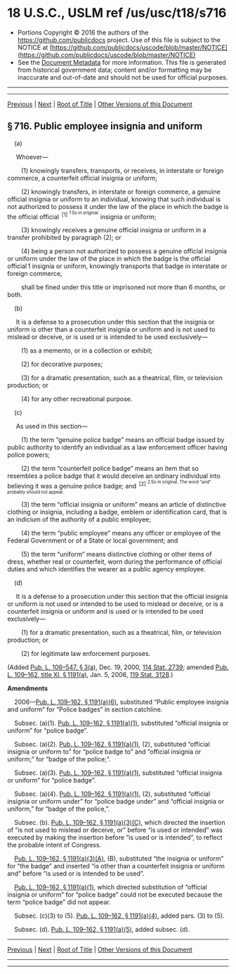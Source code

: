 ---
---

# 18 U.S.C., USLM ref /us/usc/t18/s716

* Portions Copyright © 2016 the authors of the https://github.com/publicdocs project.
  Use of this file is subject to the NOTICE at [https://github.com/publicdocs/uscode/blob/master/NOTICE](https://github.com/publicdocs/uscode/blob/master/NOTICE)
* See the [Document Metadata](././../../../../..//README.md) for more information.
  This file is generated from historical government data; content and/or formatting may be inaccurate and out-of-date and should not be used for official purposes.

----------
----------

[Previous](./../../../../..//us/usc/t18/ptI/ch33/m__us_usc_t18_s715.md) | [Next](./../../../../..//us/usc/t18/ptI/ch35/m__us_usc_t18_ptI_ch35.md) | [Root of Title](./../../../../../) | [Other Versions of this Document](https://publicdocs.github.io/go/links?ns=uslm&ref=%2Fus%2Fusc%2Ft18%2Fs716)

## § 716. Public employee insignia and uniform

    (a)

     Whoever—

        (1) knowingly transfers, transports, or receives, in interstate or foreign commerce, a counterfeit official insignia or uniform;

        (2) knowingly transfers, in interstate or foreign commerce, a genuine official insignia or uniform to an individual, knowing that such individual is not authorized to possess it under the law of the place in which the badge is the official official  <sup>\[1\]</sup>  <sup><sup> 1 So in original. </sup></sup>  insignia or uniform;

        (3) knowingly receives a genuine official insignia or uniform in a transfer prohibited by paragraph (2); or

        (4) being a person not authorized to possess a genuine official insignia or uniform under the law of the place in which the badge is the official official 1 insignia or uniform, knowingly transports that badge in interstate or foreign commerce,

        shall be fined under this title or imprisoned not more than 6 months, or both.

    (b)

     It is a defense to a prosecution under this section that the insignia or uniform is other than a counterfeit insignia or uniform and is not used to mislead or deceive, or is used or is intended to be used exclusively—

        (1) as a memento, or in a collection or exhibit;

        (2) for decorative purposes;

        (3) for a dramatic presentation, such as a theatrical, film, or television production; or

        (4) for any other recreational purpose.

    (c)

     As used in this section—

        (1) the term “genuine police badge” means an official badge issued by public authority to identify an individual as a law enforcement officer having police powers;

        (2) the term “counterfeit police badge” means an item that so resembles a police badge that it would deceive an ordinary individual into believing it was a genuine police badge; and  <sup>\[2\]</sup>  <sup><sup> 2 So in original. The word “and” probably should not appear. </sup></sup> 

        (3) the term “official insignia or uniform” means an article of distinctive clothing or insignia, including a badge, emblem or identification card, that is an indicium of the authority of a public employee;

        (4) the term “public employee” means any officer or employee of the Federal Government or of a State or local government; and

        (5) the term “uniform” means distinctive clothing or other items of dress, whether real or counterfeit, worn during the performance of official duties and which identifies the wearer as a public agency employee.

    (d)

     It is a defense to a prosecution under this section that the official insignia or uniform is not used or intended to be used to mislead or deceive, or is a counterfeit insignia or uniform and is used or is intended to be used exclusively—

        (1) for a dramatic presentation, such as a theatrical, film, or television production; or

        (2) for legitimate law enforcement purposes.

(Added [Pub. L. 106–547, § 3(a)][/us/pl/106/547/s3/a], Dec. 19, 2000, [114 Stat. 2739][/us/stat/114/2739]; amended [Pub. L. 109–162, title XI, § 1191(a)][/us/pl/109/162/s1191/a], Jan. 5, 2006, [119 Stat. 3128][/us/stat/119/3128].)

 __Amendments__ 

    2006—[Pub. L. 109–162, § 1191(a)(6)][/us/pl/109/162/s1191/a/6], substituted “Public employee insignia and uniform” for “Police badges” in section catchline.

    Subsec. (a)(1). [Pub. L. 109–162, § 1191(a)(1)][/us/pl/109/162/s1191/a/1], substituted “official insignia or uniform” for “police badge”.

    Subsec. (a)(2). [Pub. L. 109–162, § 1191(a)(1)][/us/pl/109/162/s1191/a/1], (2), substituted “official insignia or uniform to” for “police badge to” and “official insignia or uniform;” for “badge of the police;”.

    Subsec. (a)(3). [Pub. L. 109–162, § 1191(a)(1)][/us/pl/109/162/s1191/a/1], substituted “official insignia or uniform” for “police badge”.

    Subsec. (a)(4). [Pub. L. 109–162, § 1191(a)(1)][/us/pl/109/162/s1191/a/1], (2), substituted “official insignia or uniform under” for “police badge under” and “official insignia or uniform,” for “badge of the police,”.

    Subsec. (b). [Pub. L. 109–162, § 1191(a)(3)(C)][/us/pl/109/162/s1191/a/3/C], which directed the insertion of “is not used to mislead or deceive, or” before “is used or intended” was executed by making the insertion before “is used or is intended”, to reflect the probable intent of Congress.

    [Pub. L. 109–162, § 1191(a)(3)(A)][/us/pl/109/162/s1191/a/3/A], (B), substituted “the insignia or uniform” for “the badge” and inserted “is other than a counterfeit insignia or uniform and” before “is used or is intended to be used”.

    [Pub. L. 109–162, § 1191(a)(1)][/us/pl/109/162/s1191/a/1], which directed substitution of “official insignia or uniform” for “police badge” could not be executed because the term “police badge” did not appear.

    Subsec. (c)(3) to (5). [Pub. L. 109–162, § 1191(a)(4)][/us/pl/109/162/s1191/a/4], added pars. (3) to (5).

    Subsec. (d). [Pub. L. 109–162, § 1191(a)(5)][/us/pl/109/162/s1191/a/5], added subsec. (d).

----------

[Previous](./../../../../..//us/usc/t18/ptI/ch33/m__us_usc_t18_s715.md) | [Next](./../../../../..//us/usc/t18/ptI/ch35/m__us_usc_t18_ptI_ch35.md) | [Root of Title](./../../../../../) | [Other Versions of this Document](https://publicdocs.github.io/go/links?ns=uslm&ref=%2Fus%2Fusc%2Ft18%2Fs716)

----------
----------

[/us/pl/106/547/s3/a]: https://publicdocs.github.io/go/links?ns=uslm&ref=%2Fus%2Fpl%2F106%2F547%2Fs3%2Fa
[/us/stat/114/2739]: https://publicdocs.github.io/go/links?ns=uslm&ref=%2Fus%2Fstat%2F114%2F2739
[/us/pl/109/162/s1191/a]: https://publicdocs.github.io/go/links?ns=uslm&ref=%2Fus%2Fpl%2F109%2F162%2Fs1191%2Fa
[/us/stat/119/3128]: https://publicdocs.github.io/go/links?ns=uslm&ref=%2Fus%2Fstat%2F119%2F3128
[/us/pl/109/162/s1191/a/6]: https://publicdocs.github.io/go/links?ns=uslm&ref=%2Fus%2Fpl%2F109%2F162%2Fs1191%2Fa%2F6
[/us/pl/109/162/s1191/a/1]: https://publicdocs.github.io/go/links?ns=uslm&ref=%2Fus%2Fpl%2F109%2F162%2Fs1191%2Fa%2F1
[/us/pl/109/162/s1191/a/1]: https://publicdocs.github.io/go/links?ns=uslm&ref=%2Fus%2Fpl%2F109%2F162%2Fs1191%2Fa%2F1
[/us/pl/109/162/s1191/a/1]: https://publicdocs.github.io/go/links?ns=uslm&ref=%2Fus%2Fpl%2F109%2F162%2Fs1191%2Fa%2F1
[/us/pl/109/162/s1191/a/1]: https://publicdocs.github.io/go/links?ns=uslm&ref=%2Fus%2Fpl%2F109%2F162%2Fs1191%2Fa%2F1
[/us/pl/109/162/s1191/a/3/C]: https://publicdocs.github.io/go/links?ns=uslm&ref=%2Fus%2Fpl%2F109%2F162%2Fs1191%2Fa%2F3%2FC
[/us/pl/109/162/s1191/a/3/A]: https://publicdocs.github.io/go/links?ns=uslm&ref=%2Fus%2Fpl%2F109%2F162%2Fs1191%2Fa%2F3%2FA
[/us/pl/109/162/s1191/a/1]: https://publicdocs.github.io/go/links?ns=uslm&ref=%2Fus%2Fpl%2F109%2F162%2Fs1191%2Fa%2F1
[/us/pl/109/162/s1191/a/4]: https://publicdocs.github.io/go/links?ns=uslm&ref=%2Fus%2Fpl%2F109%2F162%2Fs1191%2Fa%2F4
[/us/pl/109/162/s1191/a/5]: https://publicdocs.github.io/go/links?ns=uslm&ref=%2Fus%2Fpl%2F109%2F162%2Fs1191%2Fa%2F5


